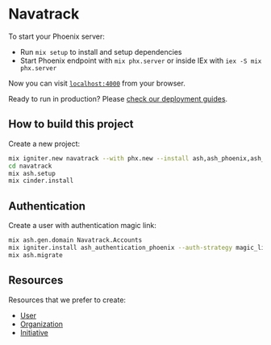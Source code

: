 # Navatrack

To start your Phoenix server:

- Run `mix setup` to install and setup dependencies
- Start Phoenix endpoint with `mix phx.server` or inside IEx with `iex -S mix phx.server`

Now you can visit [`localhost:4000`](http://localhost:4000) from your browser.

Ready to run in production? Please [check our deployment guides](https://hexdocs.pm/phoenix/deployment.html).

## How to build this project

Create a new project:

```sh
mix igniter.new navatrack --with phx.new --install ash,ash_phoenix,ash_admin,ash_csv,ash_ai,ash_geo,ash_graphql,ash_json_api,ash_oban,ash_postgres,ash_state_machine,backpex,ash_backpex,cinder
cd navatrack
mix ash.setup
mix cinder.install
```

## Authentication

Create a user with authentication magic link:

```sh
mix ash.gen.domain Navatrack.Accounts
mix igniter.install ash_authentication_phoenix --auth-strategy magic_link
mix ash.migrate
```

## Resources

Resources that we prefer to create:

- [User](doc/user/)
- [Organization](doc/organization/)
- [Initiative](doc/initiative/)
